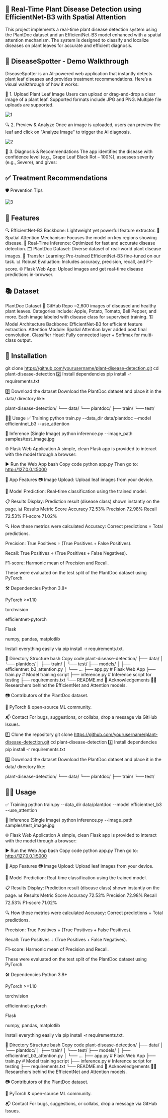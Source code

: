 ## 🌱 Real-Time Plant Disease Detection using EfficientNet-B3 with Spatial Attention
This project implements a real-time plant disease detection system using the PlantDoc dataset and an EfficientNet-B3 model enhanced with a spatial attention mechanism. The system is designed to classify and localize diseases on plant leaves for accurate and efficient diagnosis.

## 🌿 DiseaseSpotter - Demo Walkthrough
DiseaseSpotter is an AI-powered web application that instantly detects plant leaf diseases and provides treatment recommendations. Here’s a visual walkthrough of how it works:

📸 1. Upload Plant Leaf Image Users can upload or drag-and-drop a clear image of a plant leaf. Supported formats include JPG and PNG. Multiple file uploads are supported.

![1](https://github.com/user-attachments/assets/7a23f9d6-18a9-48d3-a186-08c93a1d7055)


🔍 2. Preview & Analyze Once an image is uploaded, users can preview the leaf and click on "Analyze Image" to trigger the AI diagnosis.

![2](https://github.com/user-attachments/assets/8acb12fe-e3a9-4ec8-9cc1-0b0ac635259c)


🧪 3. Diagnosis & Recommendations The app identifies the disease with confidence level (e.g., Grape Leaf Black Rot – 100%), assesses severity (e.g., Severe), and gives:

 ## ✅ Treatment Recommendations

🛡️ Prevention Tips

![3](https://github.com/user-attachments/assets/3b255d06-2439-4572-94d9-f05867003774)


## 📌 Features
🔍 EfficientNet-B3 Backbone: Lightweight yet powerful feature extractor.
🎯 Spatial Attention Mechanism: Focuses the model on key regions showing disease.
📸 Real-Time Inference: Optimized for fast and accurate disease detection.
🗂 PlantDoc Dataset: Diverse dataset of real-world plant disease images.
🚀 Transfer Learning: Pre-trained EfficientNet-B3 fine-tuned on our task.
📊 Robust Evaluation: Includes accuracy, precision, recall, and F1-score.
🌐 Flask Web App: Upload images and get real-time disease predictions in-browser.
## 📚 Dataset
PlantDoc Dataset
📎 GitHub Repo
~2,600 images of diseased and healthy plant leaves.
Categories include: Apple, Potato, Tomato, Bell Pepper, and more.
Each image labeled with disease class for supervised training.
🏗 Model Architecture
Backbone: EfficientNet-B3 for efficient feature extraction.
Attention Module: Spatial Attention layer added post final convolution.
Classifier Head: Fully connected layer + Softmax for multi-class output.
## 🚀 Installation
git clone https://github.com/yourusername/plant-disease-detection.git
cd plant-disease-detection
2️⃣ Install dependencies
pip install -r requirements.txt

3️⃣ Download the dataset
Download the PlantDoc dataset and place it in the data/ directory like:

plant-disease-detection/
└── data/
    └── plantdoc/
        ├── train/
        └── test/

🏃‍♂️ Usage
✅ Training
python train.py --data_dir data/plantdoc --model efficientnet_b3 --use_attention

🔎 Inference (Single Image)
python inference.py --image_path samples/test_image.jpg

🌐 Flask Web Application
A simple, clean Flask app is provided to interact with the model through a browser:

▶️ Run the Web App
bash
Copy code
python app.py
Then go to: http://127.0.0.1:5000

🧠 App Features
📷 Image Upload: Upload leaf images from your device.

🤖 Model Prediction: Real-time classification using the trained model.

📋 Results Display: Prediction result (disease class) shown instantly on the page.
📊 Results
Metric	Score
Accuracy	72.53%
Precision	72.98%
Recall	72.53%
F1-score	71.02%

🔍 How these metrics were calculated
Accuracy: Correct predictions ÷ Total predictions.

Precision: True Positives ÷ (True Positives + False Positives).

Recall: True Positives ÷ (True Positives + False Negatives).

F1-score: Harmonic mean of Precision and Recall.

These were evaluated on the test split of the PlantDoc dataset using PyTorch.

🛠 Dependencies
Python 3.8+

PyTorch >=1.10

torchvision

efficientnet-pytorch

Flask

numpy, pandas, matplotlib

Install everything easily via pip install -r requirements.txt.

📂 Directory Structure
bash
Copy code
plant-disease-detection/
├── data/
│   └── plantdoc/
│       ├── train/
│       └── test/
├── models/
│   ├── efficientnet_b3_attention.py
│   └── ...
├── app.py                  # Flask Web App
├── train.py                # Model training script
├── inference.py            # Inference script for testing
├── requirements.txt
└── README.md
🙌 Acknowledgements
👨‍🔬 Researchers behind the EfficientNet and Attention models.

📷 Contributors of the PlantDoc dataset.

🧪 PyTorch & open-source ML community.

📬 Contact
For bugs, suggestions, or collabs, drop a message via GitHub Issues.

1️⃣ Clone the repository
git clone https://github.com/yourusername/plant-disease-detection.git
cd plant-disease-detection
2️⃣ Install dependencies
pip install -r requirements.txt

3️⃣ Download the dataset
Download the PlantDoc dataset and place it in the data/ directory like:

plant-disease-detection/
└── data/
    └── plantdoc/
        ├── train/
        └── test/

## 🏃‍♂️ Usage
✅ Training
python train.py --data_dir data/plantdoc --model efficientnet_b3 --use_attention

🔎 Inference (Single Image)
python inference.py --image_path samples/test_image.jpg

🌐 Flask Web Application
A simple, clean Flask app is provided to interact with the model through a browser:

▶️ Run the Web App
bash
Copy code
python app.py
Then go to: http://127.0.0.1:5000

🧠 App Features
📷 Image Upload: Upload leaf images from your device.

🤖 Model Prediction: Real-time classification using the trained model.

📋 Results Display: Prediction result (disease class) shown instantly on the page.
📊 Results
Metric	Score
Accuracy	72.53%
Precision	72.98%
Recall	72.53%
F1-score	71.02%

🔍 How these metrics were calculated
Accuracy: Correct predictions ÷ Total predictions.

Precision: True Positives ÷ (True Positives + False Positives).

Recall: True Positives ÷ (True Positives + False Negatives).

F1-score: Harmonic mean of Precision and Recall.

These were evaluated on the test split of the PlantDoc dataset using PyTorch.

🛠 Dependencies
Python 3.8+

PyTorch >=1.10

torchvision

efficientnet-pytorch

Flask

numpy, pandas, matplotlib

Install everything easily via pip install -r requirements.txt.

📂 Directory Structure
bash
Copy code
plant-disease-detection/
├── data/
│   └── plantdoc/
│       ├── train/
│       └── test/
├── models/
│   ├── efficientnet_b3_attention.py
│   └── ...
├── app.py                  # Flask Web App
├── train.py                # Model training script
├── inference.py            # Inference script for testing
├── requirements.txt
└── README.md
🙌 Acknowledgements
👨‍🔬 Researchers behind the EfficientNet and Attention models.

📷 Contributors of the PlantDoc dataset.

🧪 PyTorch & open-source ML community.

📬 Contact
For bugs, suggestions, or collabs, drop a message via GitHub Issues.
